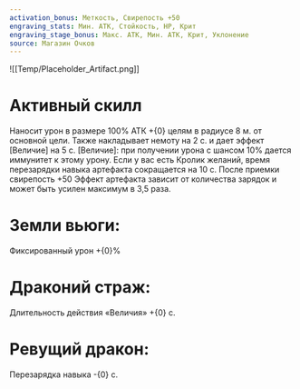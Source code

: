 ```yaml
---
activation_bonus: Меткость, Свирепость +50
engraving_stats: Мин. АТК, Стойкость, HP, Крит
engraving_stage_bonus: Макс. АТК, Мин. АТК, Крит, Уклонение
source: Магазин Очков
---
```

![[Temp/Placeholder_Artifact.png]]
# Активный скилл
Наносит урон в размере 100% АТК +{0} целям в радиусе 8 м. от основной цели. Также накладывает немоту на 2 с. и дает эффект [Величие] на 5 с.
 [Величие]: при получении урона с шансом 10% дается иммунитет к этому урону.
Если у вас есть Кролик желаний, время перезарядки навыка артефакта сокращается на 10 с.
После приемки свирепость +50
Эффект артефакта зависит от количества зарядок и может быть усилен максимум в 3,5 раза.

# Земли вьюги: 
Фиксированный урон +{0}%
# Драконий страж: 
Длительность действия «Величия» +{0} с.
# Ревущий дракон: 
Перезарядка навыка -{0} с.
